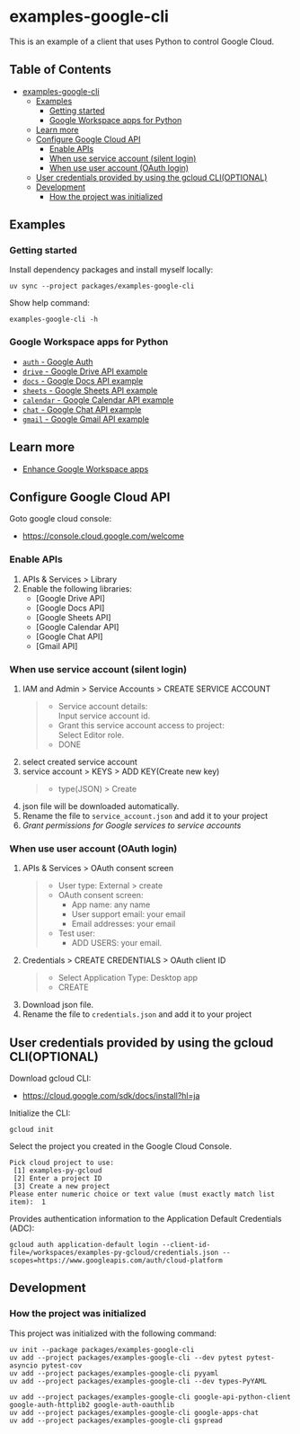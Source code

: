 # examples-google-cli

This is an example of a client that uses Python to control Google Cloud.

## Table of Contents <!-- omit in toc -->

- [examples-google-cli](#examples-google-cli)
  - [Examples](#examples)
    - [Getting started](#getting-started)
    - [Google Workspace apps for Python](#google-workspace-apps-for-python)
  - [Learn more](#learn-more)
  - [Configure Google Cloud API](#configure-google-cloud-api)
    - [Enable APIs](#enable-apis)
    - [When use service account (silent login)](#when-use-service-account-silent-login)
    - [When use user account (OAuth login)](#when-use-user-account-oauth-login)
  - [User credentials provided by using the gcloud CLI(OPTIONAL)](#user-credentials-provided-by-using-the-gcloud-clioptional)
  - [Development](#development)
    - [How the project was initialized](#how-the-project-was-initialized)

## Examples

### Getting started

Install dependency packages and install myself locally:

```shell
uv sync --project packages/examples-google-cli
```

Show help command:

```shell
examples-google-cli -h
```

### Google Workspace apps for Python

- [`auth` - Google Auth](./src/examples_google_cli/auth/README.md)
- [`drive` - Google Drive API example](./src/examples_google_cli/drive/README.md)
- [`docs` - Google Docs API example](./src/examples_google_cli/docs/README.md)
- [`sheets` - Google Sheets API example](./src/examples_google_cli/sheets/README.md)
- [`calendar` - Google Calendar API example](./src/examples_google_cli/calendar/README.md)
- [`chat` - Google Chat API example](./src/examples_google_cli/chat/README.md)
- [`gmail` - Google Gmail API example](./src/examples_google_cli/gmail/README.md)

## Learn more

- [Enhance Google Workspace apps](https://developers.google.com/workspace?hl=ja)

## Configure Google Cloud API

Goto google cloud console:

- <https://console.cloud.google.com/welcome>

### Enable APIs

1. APIs & Services > Library
2. Enable the following libraries:
   - [Google Drive API]
   - [Google Docs API]
   - [Google Sheets API]
   - [Google Calendar API]
   - [Google Chat API]
   - [Gmail API]

### When use service account (silent login)

1. IAM and Admin > Service Accounts > CREATE SERVICE ACCOUNT
   > - Service account details:  
   >   Input service account id.
   > - Grant this service account access to project:  
   >   Select Editor role.
   > - DONE
2. select created service account
3. service account > KEYS > ADD KEY(Create new key)
   > - type(JSON) > Create
4. json file will be downloaded automatically.
5. Rename the file to `service_account.json` and add it to your project
6. _Grant permissions for Google services to service accounts_

### When use user account (OAuth login)

1. APIs & Services > OAuth consent screen
   > - User type: External > create
   > - OAuth consent screen:
   >   - App name: any name
   >   - User support email: your email
   >   - Email addresses: your email
   > - Test user:
   >   - ADD USERS: your email.
2. Credentials > CREATE CREDENTIALS > OAuth client ID
   > - Select Application Type: Desktop app
   > - CREATE
3. Download json file.
4. Rename the file to `credentials.json` and add it to your project

## User credentials provided by using the gcloud CLI(OPTIONAL)

Download gcloud CLI:

- <https://cloud.google.com/sdk/docs/install?hl=ja>

Initialize the CLI:

```shell
gcloud init
```

Select the project you created in the Google Cloud Console.

```console
Pick cloud project to use: 
 [1] examples-py-gcloud
 [2] Enter a project ID
 [3] Create a new project
Please enter numeric choice or text value (must exactly match list item):  1
```

Provides authentication information to the Application Default Credentials (ADC):

```shell
gcloud auth application-default login --client-id-file=/workspaces/examples-py-gcloud/credentials.json --scopes=https://www.googleapis.com/auth/cloud-platform 
```

## Development

### How the project was initialized

This project was initialized with the following command:

```shell
uv init --package packages/examples-google-cli
uv add --project packages/examples-google-cli --dev pytest pytest-asyncio pytest-cov
uv add --project packages/examples-google-cli pyyaml
uv add --project packages/examples-google-cli --dev types-PyYAML

uv add --project packages/examples-google-cli google-api-python-client google-auth-httplib2 google-auth-oauthlib
uv add --project packages/examples-google-cli google-apps-chat
uv add --project packages/examples-google-cli gspread
```
